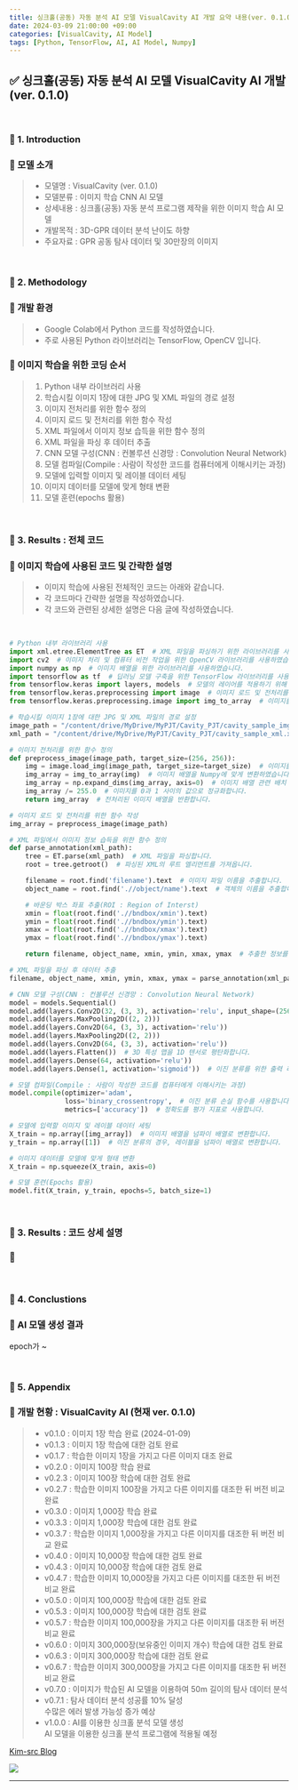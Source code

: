 ```yaml
---
title: 싱크홀(공동) 자동 분석 AI 모델 VisualCavity AI 개발 요약 내용(ver. 0.1.0)
date: 2024-03-09 21:00:00 +09:00
categories: [VisualCavity, AI Model]
tags: [Python, TensorFlow, AI, AI Model, Numpy]
---
```


<!-- 2099-01-01 글 작성 시작; 2099-01-01 페이지 호출 검토 필요 -->
## ✅ 싱크홀(공동) 자동 분석 AI 모델 VisualCavity AI 개발(ver. 0.1.0)

<br>

### 🔔 1. Introduction
### 📌 모델 소개
> - 모델명 : VisualCavity (ver. 0.1.0)
> - 모델분류 : 이미지 학습 CNN AI 모델
> - 상세내용 : 싱크홀(공동) 자동 분석 프로그램 제작을 위한 이미지 학습 AI 모델
> - 개발목적 : 3D-GPR 데이터 분석 난이도 하향
> - 주요자료 : GPR 공동 탐사 데이터 및 30만장의 이미지

<br>

### 🔔 2. Methodology
### 📌 개발 환경
> - Google Colab에서 Python 코드를 작성하였습니다.
> - 주로 사용된 Python 라이브러리는 TensorFlow, OpenCV 입니다.

### 📌 이미지 학습을 위한 코딩 순서
>   1. Python 내부 라이브러리 사용
>   2. 학습시킬 이미지 1장에 대한 JPG 및 XML 파일의 경로 설정
>   3. 이미지 전처리를 위한 함수 정의
>   4. 이미지 로드 및 전처리를 위한 함수 작성
>   5. XML 파일에서 이미지 정보 습득을 위한 함수 정의
>   6. XML 파일을 파싱 후 데이터 추출
>   7. CNN 모델 구성(CNN : 컨볼루션 신경망 : Convolution Neural Network)
>   8. 모델 컴파일(Compile : 사람이 작성한 코드를 컴퓨터에게 이해시키는 과정)
>   9. 모델에 입력할 이미지 및 레이블 데이터 세팅
>   10. 이미지 데이터를 모델에 맞게 형태 변환
>   11. 모델 훈련(epochs 활용)

<br>

### 🔔 3. Results : 전체 코드
### 📌 이미지 학습에 사용된 코드 및 간략한 설명
> - 이미지 학습에 사용된 전체적인 코드는 아래와 같습니다.
> - 각 코드마다 간략한 설명을 작성하였습니다.
> - 각 코드와 관련된 상세한 설명은 다음 글에 작성하였습니다.

<br>

```Python
# Python 내부 라이브러리 사용
import xml.etree.ElementTree as ET  # XML 파일을 파싱하기 위한 라이브러리를 사용하였습니다.
import cv2  # 이미지 처리 및 컴퓨터 비전 작업을 위한 OpenCV 라이브러리를 사용하였습니다.
import numpy as np  # 이미지 배열을 위한 라이브러리를 사용하였습니다.
import tensorflow as tf  # 딥러닝 모델 구축을 위한 TensorFlow 라이브러리를 사용하였습니다.
from tensorflow.keras import layers, models  # 모델의 레이어를 적용하기 위해 TensorFlow의 Keras API를 사용하였습니다.
from tensorflow.keras.preprocessing import image  # 이미지 로드 및 전처리를 위한 함수를 사용하였습니다.
from tensorflow.keras.preprocessing.image import img_to_array  # 이미지를 넘파이 배열로 변환하는 함수를 사용하였습니다.

# 학습시킬 이미지 1장에 대한 JPG 및 XML 파일의 경로 설정
image_path = "/content/drive/MyDrive/MyPJT/Cavity_PJT/cavity_sample_img.jpg" # JPG 파일 경로입니다.
xml_path = "/content/drive/MyDrive/MyPJT/Cavity_PJT/cavity_sample_xml.xml" # XML 파일 경로입니다.

# 이미지 전처리를 위한 함수 정의
def preprocess_image(image_path, target_size=(256, 256)):
    img = image.load_img(image_path, target_size=target_size)  # 이미지를 로드하고 target_size로 크기를 조정하였습니다.
    img_array = img_to_array(img)  # 이미지 배열을 Numpy에 맞게 변환하였습니다.
    img_array = np.expand_dims(img_array, axis=0)  # 이미지 배열 관련 배치 차원을 추가하였습니다.
    img_array /= 255.0  # 이미지를 0과 1 사이의 값으로 정규화합니다.
    return img_array  # 전처리된 이미지 배열을 반환합니다.

# 이미지 로드 및 전처리를 위한 함수 작성
img_array = preprocess_image(image_path)

# XML 파일에서 이미지 정보 습득을 위한 함수 정의
def parse_annotation(xml_path):
    tree = ET.parse(xml_path)  # XML 파일을 파싱합니다.
    root = tree.getroot()  # 파싱된 XML의 루트 엘리먼트를 가져옵니다.

    filename = root.find('filename').text  # 이미지 파일 이름을 추출합니다.
    object_name = root.find('.//object/name').text  # 객체의 이름을 추출합니다.

    # 바운딩 박스 좌표 추출(ROI : Region of Interst)
    xmin = float(root.find('.//bndbox/xmin').text)
    ymin = float(root.find('.//bndbox/ymin').text)
    xmax = float(root.find('.//bndbox/xmax').text)
    ymax = float(root.find('.//bndbox/ymax').text)

    return filename, object_name, xmin, ymin, xmax, ymax  # 추출한 정보를 반환합니다.

# XML 파일을 파싱 후 데이터 추출
filename, object_name, xmin, ymin, xmax, ymax = parse_annotation(xml_path)

# CNN 모델 구성(CNN : 컨볼루션 신경망 : Convolution Neural Network)
model = models.Sequential()
model.add(layers.Conv2D(32, (3, 3), activation='relu', input_shape=(256, 256, 3)))
model.add(layers.MaxPooling2D((2, 2)))
model.add(layers.Conv2D(64, (3, 3), activation='relu'))
model.add(layers.MaxPooling2D((2, 2)))
model.add(layers.Conv2D(64, (3, 3), activation='relu'))
model.add(layers.Flatten())  # 3D 특성 맵을 1D 텐서로 평탄화합니다.
model.add(layers.Dense(64, activation='relu'))
model.add(layers.Dense(1, activation='sigmoid'))  # 이진 분류를 위한 출력 레이어를 추가합니다.

# 모델 컴파일(Compile : 사람이 작성한 코드를 컴퓨터에게 이해시키는 과정)
model.compile(optimizer='adam',
              loss='binary_crossentropy',  # 이진 분류 손실 함수를 사용합니다.
              metrics=['accuracy'])  # 정확도를 평가 지표로 사용합니다.

# 모델에 입력할 이미지 및 레이블 데이터 세팅
X_train = np.array([img_array])  # 이미지 배열을 넘파이 배열로 변환합니다.
y_train = np.array([1])  # 이진 분류의 경우, 레이블을 넘파이 배열로 변환합니다.

# 이미지 데이터를 모델에 맞게 형태 변환
X_train = np.squeeze(X_train, axis=0)

# 모델 훈련(Epochs 활용)
model.fit(X_train, y_train, epochs=5, batch_size=1)
```

<br>

### 🔔 3. Results : 코드 상세 설명
### 📌 

<br>

### 🔔 4. Conclustions
### 📌 AI 모델 생성 결과
epoch가 ~


<br>

### 🎁 5. Appendix
### 🚀 개발 현황 : VisualCavity AI (현재 ver. 0.1.0)
> - v0.1.0 : 이미지 1장 학습 완료 (2024-01-09)
> - v0.1.3 : 이미지 1장 학습에 대한 검토 완료
> - v0.1.7 : 학습한 이미지 1장을 가지고 다른 이미지 대조 완료
> - v0.2.0 : 이미지 100장 학습 완료
> - v0.2.3 : 이미지 100장 학습에 대한 검토 완료
> - v0.2.7 : 학습한 이미지 100장을 가지고 다른 이미지를 대조한 뒤 버전 비교 완료
> - v0.3.0 : 이미지 1,000장 학습 완료
> - v0.3.3 : 이미지 1,000장 학습에 대한 검토 완료
> - v0.3.7 : 학습한 이미지 1,000장을 가지고 다른 이미지를 대조한 뒤 버전 비교 완료
> - v0.4.0 : 이미지 10,000장 학습에 대한 검토 완료
> - v0.4.3 : 이미지 10,000장 학습에 대한 검토 완료
> - v0.4.7 : 학습한 이미지 10,000장을 가지고 다른 이미지를 대조한 뒤 버전 비교 완료
> - v0.5.0 : 이미지 100,000장 학습에 대한 검토 완료
> - v0.5.3 : 이미지 100,000장 학습에 대한 검토 완료
> - v0.5.7 : 학습한 이미지 100,000장을 가지고 다른 이미지를 대조한 뒤 버전 비교 완료
> - v0.6.0 : 이미지 300,000장(보유중인 이미지 개수) 학습에 대한 검토 완료
> - v0.6.3 : 이미지 300,000장 학습에 대한 검토 완료
> - v0.6.7 : 학습한 이미지 300,000장을 가지고 다른 이미지를 대조한 뒤 버전 비교 완료
> - v0.7.0 : 이미지가 학습된 AI 모델을 이용하여 50m 길이의 탐사 데이터 분석
> - v0.7.1 : 탐사 데이터 분석 성공률 10% 달성  
>   수많은 에러 발생 가능성 증가 예상
> - v1.0.0 : AI를 이용한 싱크홀 분석 모델 생성  
>   AI 모델을 이용한 싱크홀 분석 프로그램에 적용될 예정

<a href="https://kim-src.github.io/">Kim-src Blog</a>

<img src="https://github.com/Kim-src/Images/assets/150884526/9ba1ebbb-a79c-4e4c-a5f6-2149bb301cd8" class="img">

<br>

---

<br>
<br>
<br>

